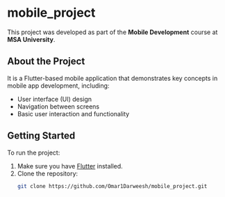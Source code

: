 # mobile_project

This project was developed as part of the **Mobile Development** course at **MSA University**.

## About the Project

It is a Flutter-based mobile application that demonstrates key concepts in mobile app development, including:
- User interface (UI) design
- Navigation between screens
- Basic user interaction and functionality

## Getting Started

To run the project:

1. Make sure you have [Flutter](https://flutter.dev/docs/get-started/install) installed.
2. Clone the repository:
   ```bash
   git clone https://github.com/Omar1Darweesh/mobile_project.git
